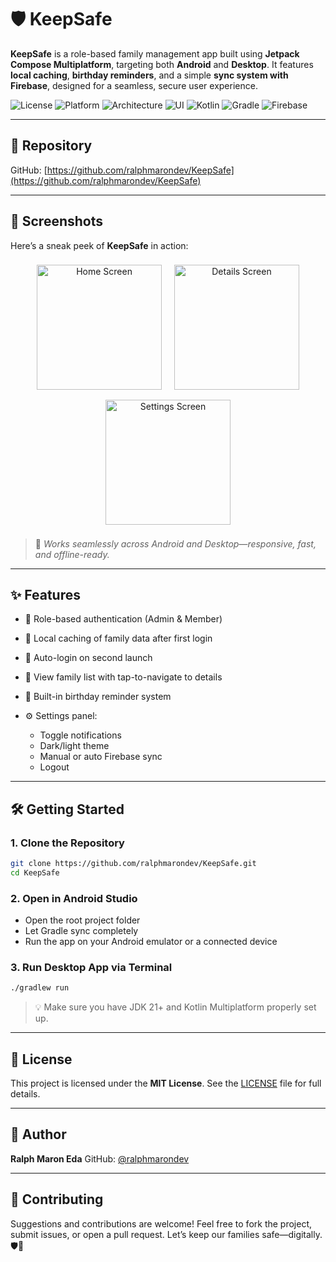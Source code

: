 # 🛡️ KeepSafe

**KeepSafe** is a role-based family management app built using **Jetpack Compose Multiplatform**,
targeting both **Android** and **Desktop**. It features **local caching**, **birthday reminders**,
and a simple **sync system with Firebase**, designed for a seamless, secure user experience.

![License](https://img.shields.io/badge/license-MIT-purple)
![Platform](https://img.shields.io/badge/platform-Android%20%7C%20Desktop-blueviolet)
![Architecture](https://img.shields.io/badge/architecture-Clean--Architecture-orange)
![UI](https://img.shields.io/badge/UI-Compose%20Multiplatform-purple)
![Kotlin](https://img.shields.io/badge/kotlin-2.0%2B-7f52ff?logo=kotlin)
![Gradle](https://img.shields.io/badge/gradle-8.0%2B-02303a?logo=gradle)
![Firebase](https://img.shields.io/badge/backend-Firebase-yellow)

---

## 🔗 Repository

GitHub: [https://github.com/ralphmarondev/KeepSafe](https://github.com/ralphmarondev/KeepSafe)

---

## 📸 Screenshots

Here’s a sneak peek of **KeepSafe** in action:

<div align="center">
  <img src="screenshots/home.png" alt="Home Screen" width="200" style="max-width: 100%; height: auto; margin: 8px;" />
  <img src="screenshots/details.png" alt="Details Screen" width="200" style="max-width: 100%; height: auto; margin: 8px;" />
  <img src="screenshots/settings.png" alt="Settings Screen" width="200" style="max-width: 100%; height: auto; margin: 8px;" />
</div>

> 📌 *Works seamlessly across Android and Desktop—responsive, fast, and offline-ready.*

---

## ✨ Features

* 🔐 Role-based authentication (Admin & Member)
* 🧠 Local caching of family data after first login
* 🛜 Auto-login on second launch
* 👥 View family list with tap-to-navigate to details
* 🎂 Built-in birthday reminder system
* ⚙️ Settings panel:

    * Toggle notifications
    * Dark/light theme
    * Manual or auto Firebase sync
    * Logout

---

## 🛠️ Getting Started

### 1. Clone the Repository

```bash
git clone https://github.com/ralphmarondev/KeepSafe.git
cd KeepSafe
```

### 2. Open in Android Studio

* Open the root project folder
* Let Gradle sync completely
* Run the app on your Android emulator or a connected device

### 3. Run Desktop App via Terminal

```bash
./gradlew run
```

> 💡 Make sure you have JDK 21+ and Kotlin Multiplatform properly set up.

---

## 📄 License

This project is licensed under the **MIT License**.
See the [LICENSE](LICENSE.txt) file for full details.

---

## 👤 Author

**Ralph Maron Eda**
GitHub: [@ralphmarondev](https://github.com/ralphmarondev)

---

## 🤝 Contributing

Suggestions and contributions are welcome!
Feel free to fork the project, submit issues, or open a pull request.
Let’s keep our families safe—digitally. 🛡️💜
